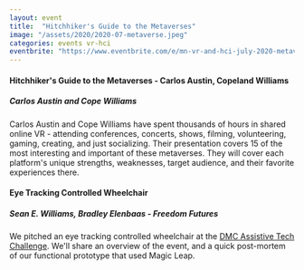 ```yaml
---
layout: event
title:  "Hitchhiker's Guide to the Metaverses"
image: "/assets/2020/2020-07-metaverse.jpeg"
categories: events vr-hci
eventbrite: "https://www.eventbrite.com/e/mn-vr-and-hci-july-2020-metaverses-eye-tracking-wheelchair-tickets-114316724400"
---
```


####  Hitchhiker's Guide to the Metaverses - Carlos Austin, Copeland Williams
##### Carlos Austin and Cope Williams

Carlos Austin and Cope Williams have spent thousands of hours in shared online VR - attending conferences, concerts, shows, filming, volunteering, gaming, creating, and just socializing.  Their presentation covers 15 of the most interesting and important of these metaverses.  They will cover each platform's unique strengths, weaknesses, target audience, and their favorite experiences there.

#### Eye Tracking Controlled Wheelchair 
##### Sean E. Williams, Bradley Elenbaas - Freedom Futures

We pitched an eye tracking controlled wheelchair at the [DMC Assistive Tech Challenge](https://dmc.mn/assistive-tech-challenge/). We'll share an overview of the event, and a quick post-mortem of our functional prototype that used Magic Leap.


